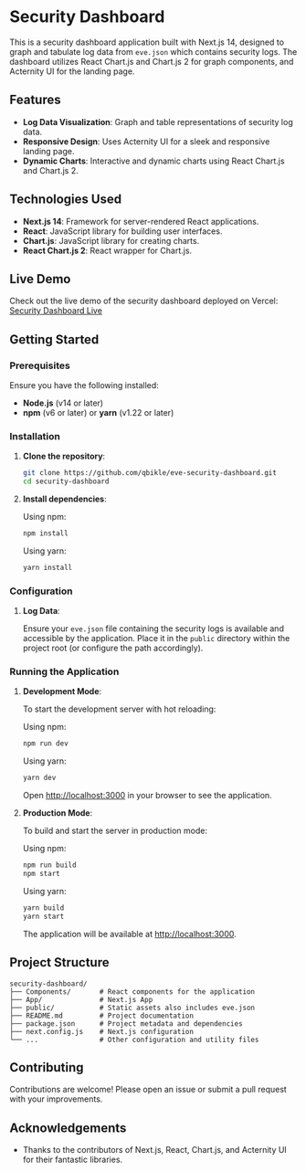 # Security Dashboard

This is a security dashboard application built with Next.js 14, designed to graph and tabulate log data from `eve.json` which contains security logs. The dashboard utilizes React Chart.js and Chart.js 2 for graph components, and Acternity UI for the landing page.

## Features

- **Log Data Visualization**: Graph and table representations of security log data.
- **Responsive Design**: Uses Acternity UI for a sleek and responsive landing page.
- **Dynamic Charts**: Interactive and dynamic charts using React Chart.js and Chart.js 2.

## Technologies Used

- **Next.js 14**: Framework for server-rendered React applications.
- **React**: JavaScript library for building user interfaces.
- **Chart.js**: JavaScript library for creating charts.
- **React Chart.js 2**: React wrapper for Chart.js.

## Live Demo

Check out the live demo of the security dashboard deployed on Vercel: [Security Dashboard Live](https://eve-security-dashboard.vercel.app/)

## Getting Started

### Prerequisites

Ensure you have the following installed:

- **Node.js** (v14 or later)
- **npm** (v6 or later) or **yarn** (v1.22 or later)

### Installation

1. **Clone the repository**:

   ```bash
   git clone https://github.com/qbikle/eve-security-dashboard.git
   cd security-dashboard
   ```

2. **Install dependencies**:

   Using npm:

   ```bash
   npm install
   ```

   Using yarn:

   ```bash
   yarn install
   ```

### Configuration

1. **Log Data**:

   Ensure your `eve.json` file containing the security logs is available and accessible by the application. Place it in the `public` directory within the project root (or configure the path accordingly).

### Running the Application

1. **Development Mode**:

   To start the development server with hot reloading:

   Using npm:

   ```bash
   npm run dev
   ```

   Using yarn:

   ```bash
   yarn dev
   ```

   Open [http://localhost:3000](http://localhost:3000) in your browser to see the application.

2. **Production Mode**:

   To build and start the server in production mode:

   Using npm:

   ```bash
   npm run build
   npm start
   ```

   Using yarn:

   ```bash
   yarn build
   yarn start
   ```

   The application will be available at [http://localhost:3000](http://localhost:3000).

## Project Structure

```
security-dashboard/
├── Components/       # React components for the application
├── App/              # Next.js App
├── public/           # Static assets also includes eve.json
├── README.md         # Project documentation
├── package.json      # Project metadata and dependencies
├── next.config.js    # Next.js configuration
└── ...               # Other configuration and utility files
```

## Contributing

Contributions are welcome! Please open an issue or submit a pull request with your improvements.

## Acknowledgements

- Thanks to the contributors of Next.js, React, Chart.js, and Acternity UI for their fantastic libraries.

